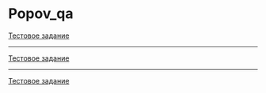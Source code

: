 # Popov_qa

[Тестовое задание](https://docs.google.com/spreadsheets/d/1XQx0428gOKgO2bvVasnpfj4bQjAfjWHNX4GOgV8e9oM/edit#gid=224410608)

---

[Тестовое задание](https://docs.google.com/spreadsheets/d/1jgNmpWYrrmuXsdtFtgEhGXAUdwit6hsmRGSXr7msS6E/edit#gid=1218770286)

---

[Тестовое задание](https://docs.google.com/document/d/1SeddvefZ9ezzd9VAqmsCQr4Zgs0VjW6H7_uxrYMeu3k/edit?usp=sharing)